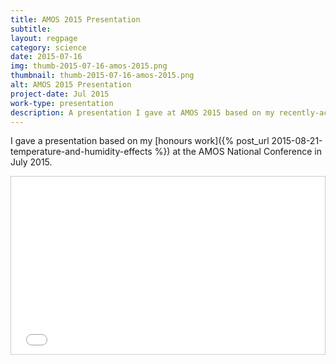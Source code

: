 ```yaml
---
title: AMOS 2015 Presentation
subtitle:
layout: regpage
category: science
date: 2015-07-16
img: thumb-2015-07-16-amos-2015.png
thumbnail: thumb-2015-07-16-amos-2015.png
alt: AMOS 2015 Presentation
project-date: Jul 2015
work-type: presentation
description: A presentation I gave at AMOS 2015 based on my recently-accepted honours paper.
---
```

I gave a presentation based on my [honours work]({% post_url 2015-08-21-temperature-and-humidity-effects %}) at the AMOS National Conference in July 2015.

<div markdown="0" style="text-align:center; position: relative; height: 0; padding-bottom: 56.25%; border:1px solid #CCC;">
	<iframe style="position: absolute; top: 0; left: 0; width: 100%; height: 100%;" src="//www.slideshare.net/slideshow/embed_code/key/5SIHcR5jAxgZHk" frameborder="0" marginwidth="0" marginheight="0" scrolling="no"></iframe>
	<div style="margin-bottom:5px"> <strong> <a href="//www.slideshare.net/Rensa/amos2015presentation" title="amos-2015-presentation" target="_blank">amos-2015-presentation</a> </strong> from <strong><a href="//www.slideshare.net/Rensa" target="_blank">Rensa</a></strong> </div>
</div>
